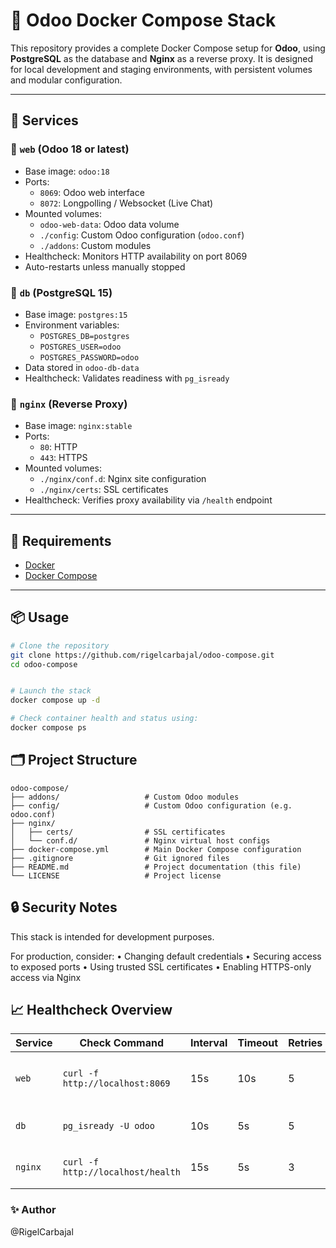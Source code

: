 # 🧩 Odoo Docker Compose Stack

This repository provides a complete Docker Compose setup for **Odoo**, using **PostgreSQL** as the database and **Nginx** as a reverse proxy. It is designed for local development and staging environments, with persistent volumes and modular configuration.

---

## 🚀 Services

### 🔹 `web` (Odoo 18 or latest)
- Base image: `odoo:18`
- Ports:
  - `8069`: Odoo web interface
  - `8072`: Longpolling / Websocket (Live Chat)
- Mounted volumes:
  - `odoo-web-data`: Odoo data volume
  - `./config`: Custom Odoo configuration (`odoo.conf`)
  - `./addons`: Custom modules
- Healthcheck: Monitors HTTP availability on port 8069
- Auto-restarts unless manually stopped

### 🔹 `db` (PostgreSQL 15)
- Base image: `postgres:15`
- Environment variables:
  - `POSTGRES_DB=postgres`
  - `POSTGRES_USER=odoo`
  - `POSTGRES_PASSWORD=odoo`
- Data stored in `odoo-db-data`
- Healthcheck: Validates readiness with `pg_isready`

### 🔹 `nginx` (Reverse Proxy)
- Base image: `nginx:stable`
- Ports:
  - `80`: HTTP
  - `443`: HTTPS
- Mounted volumes:
  - `./nginx/conf.d`: Nginx site configuration
  - `./nginx/certs`: SSL certificates
- Healthcheck: Verifies proxy availability via `/health` endpoint

---

## 🧱 Requirements

- [Docker](https://docs.docker.com/get-docker/)
- [Docker Compose](https://docs.docker.com/compose/install/)

---

## 📦 Usage

```bash
# Clone the repository
git clone https://github.com/rigelcarbajal/odoo-compose.git
cd odoo-compose


# Launch the stack
docker compose up -d

# Check container health and status using:
docker compose ps
```

## 🗂 Project Structure

```text
odoo-compose/
├── addons/                   # Custom Odoo modules
├── config/                   # Custom Odoo configuration (e.g. odoo.conf)
├── nginx/
│   ├── certs/                # SSL certificates
│   └── conf.d/               # Nginx virtual host configs
├── docker-compose.yml        # Main Docker Compose configuration
├── .gitignore                # Git ignored files
├── README.md                 # Project documentation (this file)
└── LICENSE                   # Project license
```

## 🔒 Security Notes

This stack is intended for development purposes.

For production, consider:
	•	Changing default credentials
	•	Securing access to exposed ports
	•	Using trusted SSL certificates
	•	Enabling HTTPS-only access via Nginx

## 📈 Healthcheck Overview

| Service | Check Command               | Interval | Timeout | Retries | Description                     |
|---------|-----------------------------|----------|---------|---------|---------------------------------|
| `web`   | `curl -f http://localhost:8069` | 15s      | 10s     | 5       | Checks if Odoo web is reachable |
| `db`    | `pg_isready -U odoo`         | 10s      | 5s      | 5       | Checks if PostgreSQL is ready   |
| `nginx` | `curl -f http://localhost/health` | 15s      | 5s      | 3       | Checks if Nginx is responding   |





### ✨ Author
@RigelCarbajal

 

